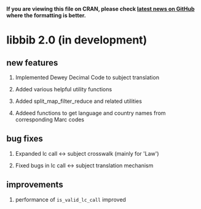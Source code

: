 
**If you are viewing this file on CRAN, please check
[latest news on GitHub](https://github.com/NYPL/libbib/blob/master/NEWS.md)
where the formatting is better.**

# libbib 2.0 (in development)

## new features

1. Implemented Dewey Decimal Code to subject translation

2. Added various helpful utility functions

3. Added split_map_filter_reduce and related utilities

4. Addeed functions to get language and country names from
   corresponding Marc codes

## bug fixes

1. Expanded lc call <-> subject crosswalk (mainly for 'Law')

2. Fixed bugs in lc call <-> subject translation mechanism

## improvements

1. performance of `is_valid_lc_call` improved

